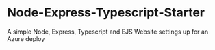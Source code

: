 # Node-Express-Typescript-Starter
A simple Node, Express, Typescript and EJS Website settings up for an Azure deploy
